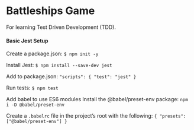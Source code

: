 # Battleships Game

For learning Test Driven Development (TDD).

#### Basic Jest Setup

Create a package.json: `$ npm init -y`

Install Jest: `$ npm install --save-dev jest`

Add to package.json: `"scripts": { "test": "jest" }`

Run tests: `$ npm test`

Add babel to use ES6 modules
Install the @babel/preset-env package: `npm i -D @babel/preset-env`

Create a `.babelrc` file in the project’s root with the following: `{ "presets": ["@babel/preset-env"] }`
